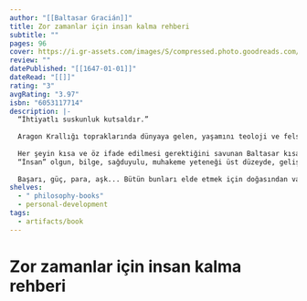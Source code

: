 ```yaml
---
author: "[[Baltasar Gracián]]"
title: Zor zamanlar için insan kalma rehberi
subtitle: ""
pages: 96
cover: https://i.gr-assets.com/images/S/compressed.photo.goodreads.com/books/1594415897l/53438020._SY475_.jpg
review: ""
datePublished: "[[1647-01-01]]"
dateRead: "[[]]"
rating: "3"
avgRating: "3.97"
isbn: "6053117714"
description: |-
  “İhtiyatlı suskunluk kutsaldır.”  
    
  Aragon Krallığı topraklarında dünyaya gelen, yaşamını teoloji ve felsefe profesörü, vaiz, papaz, yönetici ve yazar olarak sürdüren Baltasar Gracián, insanca yaşamanın incelikleri üzerine ortaya koyduğu düşünceleriyle ölümsüzleşmiştir.  
    
  Her şeyin kısa ve öz ifade edilmesi gerektiğini savunan Baltasar kısa ve öz olanın faydasının iki katına çıkacağının altını çizer. Karmaşık, kalabalık, uzun, yoğun ve komplike olan her şey, hayatı daha da zora sokmaktan başka bir işe yaramaz.  
  “İnsan” olgun, bilge, sağduyulu, muhakeme yeteneği üst düzeyde, gelişmiş zevklere sahip, eylemlerinde tutarlı ve zekidir. Ancak bu insan aynı zamanda kendini her şeyiyle ortaya saçmayan, bazen saklanmasını da bilen ancak bunu ustalıkla yapan bir hayat kumarbazı da olabilmelidir. İhtiyat, insanoğlunun geliştirmesi gereken en değerli düşünce kasıdır.  
    
  Başarı, güç, para, aşk... Bütün bunları elde etmek için doğasından vazgeçen insan, kötücülleştikçe aldanmaya sürüklenir. Ahlaksızlığa düşmeden başarılı olmanın çok daha pratik ve işlevsel yolları vardır. Baltasar, Nietzsche ve Schopenhauer gibi dehalara ilham vermiş, rehber alınabilecek eşsiz isimlerden biridir.
shelves:
  - " philosophy-books"
  - personal-development
tags:
  - artifacts/book
---
```

#  Zor zamanlar için insan kalma rehberi
